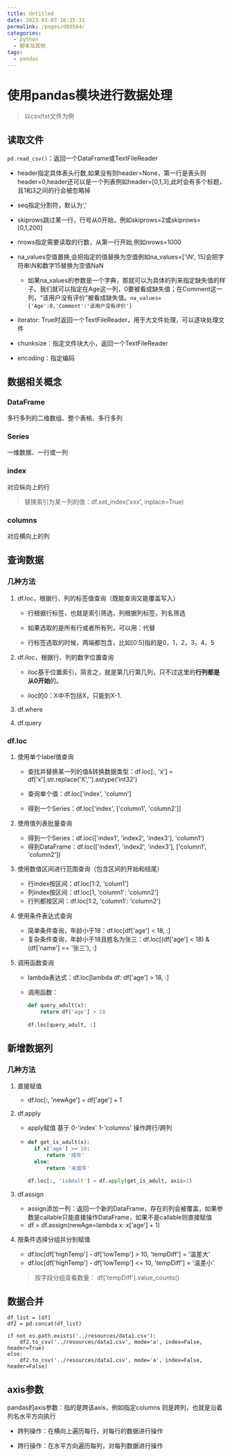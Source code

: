 ```yaml
---
title: Untitled
date: 2023-03-07 16:35:31
permalink: /pages/d89584/
categories:
  - python
  - 脚本及其他
tags:
  - pandas
---
```


# 使用pandas模块进行数据处理

> 以csv/txt文件为例

## 读取文件

`pd.read_csv()`：返回一个DataFrame或TextFileReader

- header指定具体表头行数,如果没有则header=None，第一行是表头则header=0,header还可以是一个列表例如header=[0,1,3],此时会有多个标题，且1和3之间的行会被忽略掉
- seq指定分割符，默认为','
- skiprows跳过某一行，行号从0开始，例如skiprows=2或skiprows=[0,1,200]
- nrows指定需要读取的行数，从第一行开始,例如nrows=1000

- na_values空值置换,会把指定的值替换为空值例如na_values=['\\N', 15]会把字符串\N和数字15替换为空值NaN
  - 如果na_values的参数是一个字典，那就可以为具体的列来指定缺失值的样子。我们就可以指定在Age这一列，0要被看成缺失值；在Comment这一列，“该用户没有评价”被看成缺失值。`na_values={'Age':0,'Comment':'该用户没有评价'}`
- iterator: True时返回一个TextFileReader，用于大文件处理，可以逐块处理文件
- chunksize：指定文件块大小，返回一个TextFileReader
- encoding：指定编码



## 数据相关概念

### DataFrame

多行多列的二维数组、整个表格、多行多列

### Series

一维数据、一行或一列

### index

对应纵向上的行

> 替换索引为某一列的值：df.set_index('xxx', inplace=True)

### columns

对应横向上的列



## 查询数据

### 几种方法

1. df.loc，根据行、列的标签值查询（既能查询又能覆盖写入）

   - 行根据行标签，也就是索引筛选，列根据列标签，列名筛选

   - 如果选取的是所有行或者所有列，可以用：代替

   - 行标签选取的时候，两端都包含，比如[0:5]指的是0，1，2，3，4，5

2. df.iloc，根据行、列的数字位置查询

   - iloc基于位置索引，简言之，就是第几行第几列，只不过这里的**行列都是从0开始**的。

   - iloc的0：X中不包括X，只能到X-1.

3. df.where

4. df.query

### df.loc

1. 使用单个label值查询

   - 查找并替换某一列的值&转换数据类型：df.loc[:, 'x'] = df['x'].str.replace('X','').astype('int32')

   - 查询单个值：df.loc['index', 'column']
   - 得到一个Series：df.loc['index', ['column1', 'column2']]

2. 使用值列表批量查询

   - 得到一个Series：df.loc(['index1', 'index2', 'index3'], 'column1')
   - 得到DataFrame：df.loc(['index1', 'index2', 'index3'], ['column1', 'column2'])

3. 使用数值区间进行范围查询（包含区间的开始和结尾）

   - 行index按区间：df.loc[1:2, 'colum1']
   - 列index按区间：df.loc[1, 'column1': 'column2']
   - 行列都按区间：df.loc[1:2, 'column1': 'column2']

4. 使用条件表达式查询

   - 简单条件查询，年龄小于18：df.loc[df['age'] < 18, :]
   - 复杂条件查询，年龄小于18且姓名为张三：df.loc[(df['age'] < 18) & (df['name'] == '张三'), :]

5. 调用函数查询

   - lambda表达式：df.loc[lambda df: df['age'] > 18, :]

   - 调用函数：

     ```python
     def query_adult(x):
         return df['age'] > 18
       
     df.loc[query_adult, :]
     ```

     

## 新增数据列

### 几种方法

1. 直接赋值

   - df.loc[:, 'newAge'] = df['age'] + 1

2. df.apply

   - apply赋值 基于 0-'index' 1-'columns' 操作跨行/跨列


   - ```python
     def get_is_adult(x):
       if x['age'] >= 18:
           return '成年'
       else:
           return '未成年'
     
     df.loc[:, 'isAdult'] = df.apply(get_is_adult, axis=1)

3. df.assign

   - assign添加一列：返回一个新的DataFrame，存在的列会被覆盖，如果参数是callable只能直接操作DataFrame，如果不是callable则直接赋值
   - df = df.assign(newAge=lambda x: x['age'] + 1)

4. 按条件选择分组并分别赋值

   - df.loc[df['highTemp'] - df['lowTemp'] > 10, 'tempDiff'] = '温差大'
   - df.loc[df['highTemp'] - df['lowTemp'] <= 10, 'tempDiff'] = '温差小'

   > 按字段分组查看数量： df['tempDiff'].value_counts()

## 数据合并

```
df_list = [df]
df2 = pd.concat(df_list)

if not os.path.exists('../resources/data1.csv'):
    df2.to_csv('../resources/data1.csv', mode='a', index=False, header=True)
else:
    df2.to_csv('../resources/data1.csv', mode='a', index=False, header=False)
```

## axis参数

pandas的axis参数：指的是跨该axis，例如指定columns 则是跨列，也就是沿着列名水平方向执行

- 跨列操作：在横向上遍历每行，对每行的数据进行操作

- 跨行操作：在水平方向遍历每列，对每列数据进行操作

